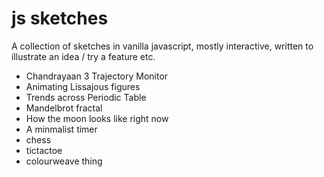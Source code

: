 # js sketches

A collection of sketches in vanilla javascript, mostly interactive, written to illustrate an idea / try a feature etc.

- Chandrayaan 3 Trajectory Monitor
- Animating Lissajous figures
- Trends across Periodic Table
- Mandelbrot fractal
- How the moon looks like right now
- A minmalist timer
- chess
- tictactoe
- colourweave thing